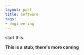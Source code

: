 ```yaml
---
layout: post
title: software
tags:
- engineering
---
```


start this. 

**This is a stub, there's more coming**
